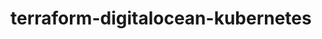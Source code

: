 # terraform-digitalocean-kubernetes

<!-- BEGINNING OF PRE-COMMIT-TERRAFORM DOCS HOOK -->
<!-- END OF PRE-COMMIT-TERRAFORM DOCS HOOK -->